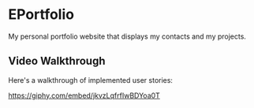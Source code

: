# EPortfolio

My personal portfolio website that displays my contacts and my projects.

## Video Walkthrough

Here's a walkthrough of implemented user stories:

https://giphy.com/embed/jkvzLqfrfIwBDYoa0T


